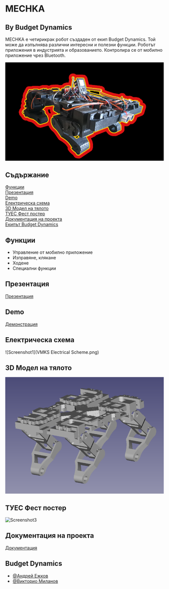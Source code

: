 
# MECHKA
## By Budget Dynamics

MECHKA е четирикрак робот създаден от екип Budget Dynamics. Той може да изпълнява различни интересни и полезни функции. Роботът приложения в индустрията и образованието. Контролира се от мобилно приложение чрез Bluetooth. 




![Logo](loglet.png)


## Съдържание
 
[Функции](#функции)  
[Презентация](#презентация)  
[Demо](#Demo)  
[Електрическа схема](#Електрическа-схема)   
[3D Модел на тялото](#3D-Модел-на-тялото)  
[ТУЕС Фест постер](#ТУЕС-Фест-постер)  
[Документация на проекта](#Документация-на-проекта)  
[Екипът Budget Dynamics](#Budget-Dynamics)  
## Функции

- Управление от мобилно приложение
- Изправяне, клякане
- Ходене
- Специални функции

## Презентация

[Презентация](!https://docs.google.com/presentation/d/1ao5GaoYlJ3WwoU5Bq-MMPqkvP_JQxsr8S0_cT7X9GHs/edit#slide=id.g22d9616c669_1_0)


## Demo

[Демонстрация](!https://www.youtube.com/watch?v=mcv_eNT28IA&t=1s&ab_channel=%D0%A2%D0%A3%D0%95%D0%A1)

## Електрическа схема

![Screenshot1](VMKS Electrical Scheme.png)

## 3D Модел на тялото

![Screenshot2](render.png)

## ТУЕС Фест постер

![Screenshot3](poster.png)


## Документация на проекта

[Документация](https://docs.google.com/document/d/1ljFhPLfK0vJMqwFt7CCxIXQy4T2rVfxQFEeq_DpqxoI/edit)


## Budget Dynamics

- [@Андрей Ежков](https://www.github.com/AnMe3z)
- [@Викторио Миланов](https://www.github.com/bigIq)



